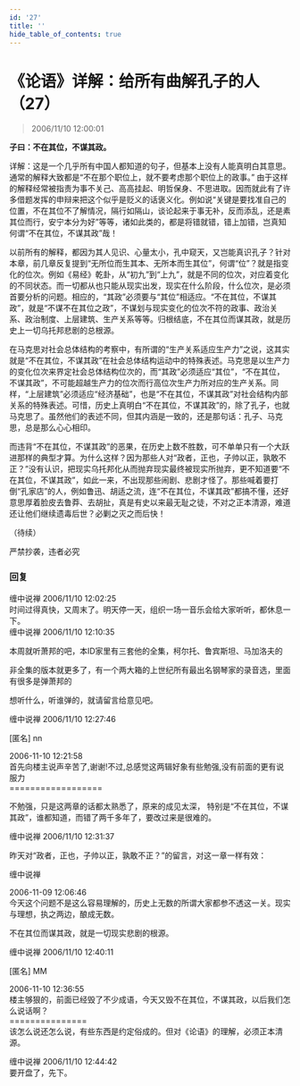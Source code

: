 ```yaml
---
id: '27'
title: ''
hide_table_of_contents: true
---
```


# 《论语》详解：给所有曲解孔子的人（27）

> 2006/11/10 12:00:01

**子曰：不在其位，不谋其政。**
 
详解：这是一个几乎所有中国人都知道的句子，但基本上没有人能真明白其意思。通常的解释大致都是“不在那个职位上，就不要考虑那个职位上的政事。” 由于这样的解释经常被指责为事不关己、高高挂起、明哲保身、不思进取。因而就此有了许多借题发挥的申辩来把这个似乎是贬义的话褒义化。例如说“关键是要找准自己的位置，不在其位不了解情况，隔行如隔山，谈论起来于事无补，反而添乱，还是素其位而行，安宁本分为好”等等，诸如此类的，都是将错就错，错上加错，岂真知何谓“不在其位，不谋其政”哉！
 
以前所有的解释，都因为其人见识、心量太小，孔中窥天，又岂能真识孔子？针对本章，前几章反复提到“无所位而生其本、无所本而生其位”，何谓“位”？就是指变化的位次。例如《易经》乾卦，从“初九”到“上九”，就是不同的位次，对应着变化的不同状态。而一切都从也只能从现实出发，现实在什么阶段，什么位次，是必须首要分析的问题。相应的，“其政”必须要与“其位”相适应。“不在其位，不谋其政”，就是“不谋不在其位之政”，不谋划与现实变化的位次不符的政事、政治关系、政治制度、上层建筑、生产关系等等。归根结底，不在其位而谋其政，就是历史上一切乌托邦悲剧的总根源。

在马克思对社会总体结构的考察中，有所谓的“生产关系适应生产力”之说，这其实就是“不在其位，不谋其政”在社会总体结构运动中的特殊表述。马克思是以生产力的变化位次来界定社会总体结构位次的，而“其政”必须适应“其位”，“不在其位，不谋其政”，不可能超越生产力的位次而行高位次生产力所对应的生产关系。同样，“上层建筑”必须适应“经济基础”，也是“不在其位，不谋其政”对社会结构内部关系的特殊表述。可惜，历史上真明白“不在其位，不谋其政”的，除了孔子，也就马克思了。虽然他们的表述不同，但其内涵是一致的，还是那句话：孔子、马克思，总是那么心心相印。

而违背“不在其位，不谋其政”的恶果，在历史上数不胜数，可不单单只有一个大跃进那样的典型才算。为什么这样？因为那些人对“政者，正也，子帅以正，孰敢不正？”没有认识，把现实乌托邦化从而抛弃现实最终被现实所抛弃，更不知道要“不在其位，不谋其政”，如此一来，不出现那些闹剧、悲剧才怪了。那些喊着要打倒“孔家店”的人，例如鲁迅、胡适之流，连“不在其位，不谋其政”都搞不懂，还好意思厚着脸皮去鲁莽、去胡扯，真是有史以来最无耻之徒，不对之正本清源，难道还让他们继续遗毒后世？必剿之灭之而后快！

（待续）

<div style={{fontSize: 'xx-large', fontWeight: '500', textAlign: 'center'}}>
严禁抄袭，违者必究
</div>

### 回复

<div class='blog-comment'>
<span class='blog-comment-chan'>缠中说禅</span> 2006/11/10 12:02:25<br/>
时间过得真快，又周末了。明天停一天，组织一场一音乐会给大家听听，都休息一下。
</div>

<div class='blog-comment'>
<span class='blog-comment-chan'>缠中说禅</span> 2006/11/10 12:10:35<br/>

本周就听萧邦的吧，本ID家里有三套他的全集，柯尔托、鲁宾斯坦、马加洛夫的

非全集的版本就更多了，有一个两大箱的上世纪所有最出名钢琴家的录音选，里面有很多是弹萧邦的

想听什么，听谁弹的，就请留言给意见吧。
</div>

<div class='blog-comment'>
<span class='blog-comment-chan'>缠中说禅</span> 2006/11/10 12:27:46<br/>

[匿名] nn 


2006-11-10 12:21:58 <br/>
首先向楼主说声辛苦了,谢谢!不过,总感觉这两辑好象有些勉强,没有前面的更有说服力<br/>
==================<br/>

不勉强，只是这两章的话都太熟悉了，原来的成见太深， 特别是“不在其位，不谋其政”，谁都知道，而错了两千多年了，要改过来是很难的。
</div>

<div class='blog-comment'>
<span class='blog-comment-chan'>缠中说禅</span> 2006/11/10 12:31:37<br/>

昨天对“政者，正也，子帅以正，孰敢不正？”的留言，对这一章一样有效：

缠中说禅 

2006-11-09 12:06:46 <br/>
今天这个问题不是这么容易理解的，历史上无数的所谓大家都参不透这一关。现实与理想，执之两边，酿成无数。

不在其位而谋其政，就是一切现实悲剧的根源。 
</div>

<div class='blog-comment'>
<span class='blog-comment-chan'>缠中说禅</span> 2006/11/10 12:40:11<br/>

[匿名] MM 

 
2006-11-10 12:36:55 <br/>
楼主够狠的，前面已经毁了不少成语，今天又毁不在其位，不谋其政，以后我们怎么说话啊？ <br/>
===============<br/>
该怎么说还怎么说，有些东西是约定俗成的。但对《论语》的理解，必须正本清源。
</div>

<div class='blog-comment'>
<span class='blog-comment-chan'>缠中说禅</span> 2006/11/10 12:44:42<br/>
要开盘了，先下。
</div>